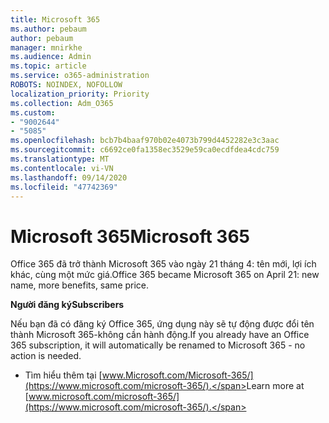 ```yaml
---
title: Microsoft 365
ms.author: pebaum
author: pebaum
manager: mnirkhe
ms.audience: Admin
ms.topic: article
ms.service: o365-administration
ROBOTS: NOINDEX, NOFOLLOW
localization_priority: Priority
ms.collection: Adm_O365
ms.custom:
- "9002644"
- "5085"
ms.openlocfilehash: bcb7b4baaf970b02e4073b799d4452282e3c3aac
ms.sourcegitcommit: c6692ce0fa1358ec3529e59ca0ecdfdea4cdc759
ms.translationtype: MT
ms.contentlocale: vi-VN
ms.lasthandoff: 09/14/2020
ms.locfileid: "47742369"
---
```

# <a name="microsoft-365"></a><span data-ttu-id="d176c-102">Microsoft 365</span><span class="sxs-lookup"><span data-stu-id="d176c-102">Microsoft 365</span></span>

<span data-ttu-id="d176c-103">Office 365 đã trở thành Microsoft 365 vào ngày 21 tháng 4: tên mới, lợi ích khác, cùng một mức giá.</span><span class="sxs-lookup"><span data-stu-id="d176c-103">Office 365 became Microsoft 365 on April 21: new name, more benefits, same price.</span></span>

<span data-ttu-id="d176c-104">**Người đăng ký**</span><span class="sxs-lookup"><span data-stu-id="d176c-104">**Subscribers**</span></span>

<span data-ttu-id="d176c-105">Nếu bạn đã có đăng ký Office 365, ứng dụng này sẽ tự động được đổi tên thành Microsoft 365-không cần hành động.</span><span class="sxs-lookup"><span data-stu-id="d176c-105">If you already have an Office 365 subscription, it will automatically be renamed to Microsoft 365 - no action is needed.</span></span>

- <span data-ttu-id="d176c-106">Tìm hiểu thêm tại [www.Microsoft.com/Microsoft-365/](https://www.microsoft.com/microsoft-365/).</span><span class="sxs-lookup"><span data-stu-id="d176c-106">Learn more at [www.microsoft.com/microsoft-365/](https://www.microsoft.com/microsoft-365/).</span></span>
